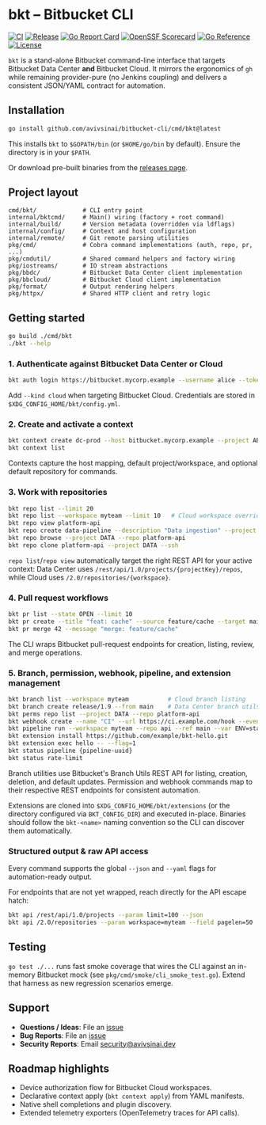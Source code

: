 # bkt – Bitbucket CLI

[![CI](https://github.com/avivsinai/bitbucket-cli/actions/workflows/ci.yml/badge.svg)](https://github.com/avivsinai/bitbucket-cli/actions/workflows/ci.yml)
[![Release](https://img.shields.io/github/v/release/avivsinai/bitbucket-cli)](https://github.com/avivsinai/bitbucket-cli/releases)
[![Go Report Card](https://goreportcard.com/badge/github.com/avivsinai/bitbucket-cli)](https://goreportcard.com/report/github.com/avivsinai/bitbucket-cli)
[![OpenSSF Scorecard](https://img.shields.io/ossf-scorecard/github.com/avivsinai/bitbucket-cli?label=openssf%20scorecard)](https://scorecard.dev/viewer/?uri=github.com/avivsinai/bitbucket-cli)
[![Go Reference](https://pkg.go.dev/badge/github.com/avivsinai/bitbucket-cli.svg)](https://pkg.go.dev/github.com/avivsinai/bitbucket-cli)
[![License](https://img.shields.io/github/license/avivsinai/bitbucket-cli)](LICENSE)

`bkt` is a stand-alone Bitbucket command-line interface that targets Bitbucket Data Center **and** Bitbucket Cloud. It mirrors the ergonomics of `gh` while remaining provider-pure (no Jenkins coupling) and delivers a consistent JSON/YAML contract for automation.

## Installation

```bash
go install github.com/avivsinai/bitbucket-cli/cmd/bkt@latest
```

This installs `bkt` to `$GOPATH/bin` (or `$HOME/go/bin` by default). Ensure the directory is in your `$PATH`.

Or download pre-built binaries from the [releases page](https://github.com/avivsinai/bitbucket-cli/releases/latest).

## Project layout

```
cmd/bkt/             # CLI entry point
internal/bktcmd/     # Main() wiring (factory + root command)
internal/build/      # Version metadata (overridden via ldflags)
internal/config/     # Context and host configuration
internal/remote/     # Git remote parsing utilities
pkg/cmd/             # Cobra command implementations (auth, repo, pr, ...)
pkg/cmdutil/         # Shared command helpers and factory wiring
pkg/iostreams/       # IO stream abstractions
pkg/bbdc/            # Bitbucket Data Center client implementation
pkg/bbcloud/         # Bitbucket Cloud client implementation
pkg/format/          # Output rendering helpers
pkg/httpx/           # Shared HTTP client and retry logic
```

## Getting started

```bash
go build ./cmd/bkt
./bkt --help
```

### 1. Authenticate against Bitbucket Data Center or Cloud

```bash
bkt auth login https://bitbucket.mycorp.example --username alice --token <PAT>
```

Add `--kind cloud` when targeting Bitbucket Cloud. Credentials are stored in
`$XDG_CONFIG_HOME/bkt/config.yml`.

### 2. Create and activate a context

```bash
bkt context create dc-prod --host bitbucket.mycorp.example --project ABC --set-active
bkt context list
```

Contexts capture the host mapping, default project/workspace, and optional default repository for commands.

### 3. Work with repositories

```bash
bkt repo list --limit 20
bkt repo list --workspace myteam --limit 10   # Cloud workspace override
bkt repo view platform-api
bkt repo create data-pipeline --description "Data ingestion" --project DATA
bkt repo browse --project DATA --repo platform-api
bkt repo clone platform-api --project DATA --ssh
```

`repo list`/`repo view` automatically target the right REST API for your active context: Data Center uses `/rest/api/1.0/projects/{projectKey}/repos`, while Cloud uses `/2.0/repositories/{workspace}`.

### 4. Pull request workflows

```bash
bkt pr list --state OPEN --limit 10
bkt pr create --title "feat: cache" --source feature/cache --target main --reviewer alice
bkt pr merge 42 --message "merge: feature/cache"
```

The CLI wraps Bitbucket pull-request endpoints for creation, listing, review, and merge operations.

### 5. Branch, permission, webhook, pipeline, and extension management

```bash
bkt branch list --workspace myteam           # Cloud branch listing
bkt branch create release/1.9 --from main    # Data Center branch utils
bkt perms repo list --project DATA --repo platform-api
bkt webhook create --name "CI" --url https://ci.example.com/hook --event repo:refs_changed
bkt pipeline run --workspace myteam --repo api --ref main --var ENV=staging
bkt extension install https://github.com/example/bkt-hello.git
bkt extension exec hello -- --flag=1
bkt status pipeline {pipeline-uuid}
bkt status rate-limit
```

Branch utilities use Bitbucket's Branch Utils REST API for listing, creation, deletion, and default updates. Permission and webhook commands map to their respective REST endpoints for consistent automation.

Extensions are cloned into `$XDG_CONFIG_HOME/bkt/extensions` (or the directory configured via `BKT_CONFIG_DIR`) and executed in-place. Binaries should follow the `bkt-<name>` naming convention so the CLI can discover them automatically.

### Structured output & raw API access

Every command supports the global `--json` and `--yaml` flags for automation-ready output.

For endpoints that are not yet wrapped, reach directly for the API escape hatch:

```bash
bkt api /rest/api/1.0/projects --param limit=100 --json
bkt api /2.0/repositories --param workspace=myteam --field pagelen=50
```

## Testing

`go test ./...` runs fast smoke coverage that wires the CLI against an in-memory Bitbucket mock (see `pkg/cmd/smoke/cli_smoke_test.go`). Extend that harness as new regression scenarios emerge.

## Support

- **Questions / Ideas**: File an [issue](https://github.com/avivsinai/bitbucket-cli/issues/new?template=feature_request.md)
- **Bug Reports**: File an [issue](https://github.com/avivsinai/bitbucket-cli/issues/new?template=bug_report.md)
- **Security Reports**: Email [security@avivsinai.dev](mailto:security@avivsinai.dev)

## Roadmap highlights

- Device authorization flow for Bitbucket Cloud workspaces.
- Declarative context apply (`bkt context apply`) from YAML manifests.
- Native shell completions and plugin discovery.
- Extended telemetry exporters (OpenTelemetry traces for API calls).
